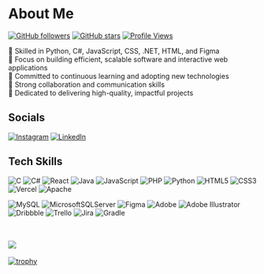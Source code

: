     
# About Me 
[![GitHub followers](https://img.shields.io/github/followers/ginurakarunaratne?label=Followers&style=social)](https://github.com/ginurakarunaratne) [![GitHub stars](https://img.shields.io/github/stars/ginurakarunaratne?label=Stars&style=social)](https://github.com/ginurakarunaratne) [![Profile Views](https://komarev.com/ghpvc/?username=ginurakarunaratne&color=ff5900&style=flat)](https://github.com/ginurakarunaratne)

🪸 Skilled in Python, C#, JavaScript, CSS, .NET, HTML, and Figma<br>
🪸 Focus on building efficient, scalable software and interactive web applications<br>
🪸 Committed to continuous learning and adopting new technologies<br>
🪸 Strong collaboration and communication skills<br>
🪸 Dedicated to delivering high-quality, impactful projects

## Socials
[![Instagram](https://img.shields.io/badge/Instagram-%23E4405F.svg?logo=Instagram&logoColor=white)](https://instagram.com/ginurakarunaratne) 
[![LinkedIn](https://img.shields.io/badge/LinkedIn-%230077B5.svg?logo=linkedin&logoColor=white)](https://linkedin.com/in/ginurakarunaratne) 

## Tech Skills

![C](https://img.shields.io/badge/c-%2300599C.svg?style=flat&logo=c&logoColor=white) 
![C#](https://img.shields.io/badge/c%23-%23239120.svg?style=flat&logo=csharp&logoColor=white) 
![React](https://img.shields.io/badge/react-%23D42029.svg?style=flat&logo=react&logoColor=white)
![Java](https://img.shields.io/badge/java-%23ED8B00.svg?style=flat&logo=openjdk&logoColor=white) 
![JavaScript](https://img.shields.io/badge/javascript-%23323330.svg?style=flat&logo=javascript&logoColor=%23F7DF1E) 
![PHP](https://img.shields.io/badge/php-%23777BB4.svg?style=flat&logo=php&logoColor=white) 
![Python](https://img.shields.io/badge/python-3670A0?style=flat&logo=python&logoColor=ffdd54) 
![HTML5](https://img.shields.io/badge/html5-%23E34F26.svg?style=flat&logo=html5&logoColor=white) 
![CSS3](https://img.shields.io/badge/css3-%231572B6.svg?style=flat&logo=css3&logoColor=white) 
![Vercel](https://img.shields.io/badge/vercel-%23000000.svg?style=flat&logo=vercel&logoColor=white) 
![Apache](https://img.shields.io/badge/apache-%23D42029.svg?style=flat&logo=apache&logoColor=white) 

![MySQL](https://img.shields.io/badge/mysql-4479A1.svg?style=flat&logo=mysql&logoColor=white) 
![MicrosoftSQLServer](https://img.shields.io/badge/Microsoft%20SQL%20Server-CC2927?style=flat&logo=microsoft%20sql%20server&logoColor=white) 
![Figma](https://img.shields.io/badge/figma-%23F24E1E.svg?style=flat&logo=figma&logoColor=white) 
![Adobe](https://img.shields.io/badge/adobe-%23FF0000.svg?style=flat&logo=adobe&logoColor=white) 
![Adobe Illustrator](https://img.shields.io/badge/adobe%20illustrator-%23FF9A00.svg?style=flat&logo=adobe%20illustrator&logoColor=white) 
![Dribbble](https://img.shields.io/badge/Dribbble-EA4C89?style=flat&logo=dribbble&logoColor=white) 
![Trello](https://img.shields.io/badge/Trello-%23026AA7.svg?style=flat&logo=Trello&logoColor=white) 
![Jira](https://img.shields.io/badge/jira-%230A0FFF.svg?style=flat&logo=jira&logoColor=white)
![Gradle](https://img.shields.io/badge/gradle-%23ED8B00.svg?style=flat&logo=gradle&logoColor=green&color=white)

<br><br>
![](https://github-readme-streak-stats.herokuapp.com/?user=ginurakarunaratne&hide_border=true&background=4D1B00&ring=D45009&fire=ff5900&currStreakNum=ffffff&currStreakLabel=ffffff&sideNums=ffffff&sideLabels=ffffff&dates=ffffff)
<br><br>
[![trophy](https://github-profile-trophy.vercel.app/?username=ginurakarunaratne&theme=darkhub&no-frame=true&column=6&margin-w=15&margin-h=15&title=Stars,Followers,Commits,Repositories)](https://github.com/ryo-ma/github-profile-trophy)

